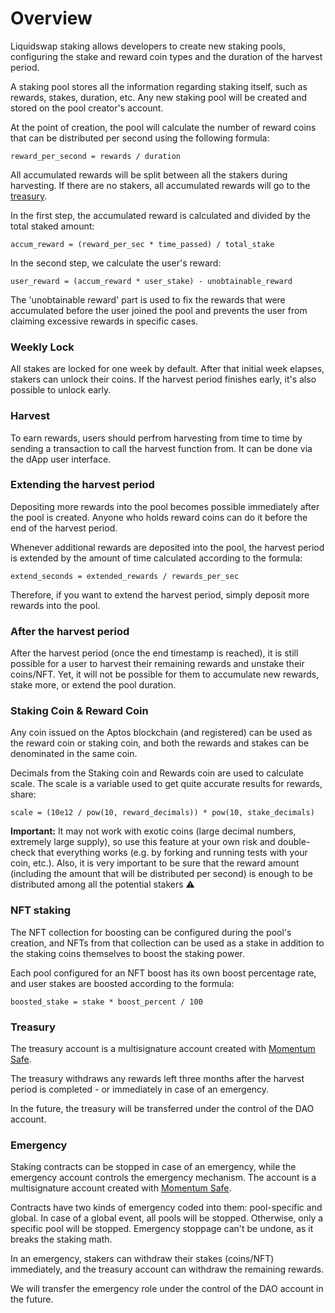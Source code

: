 # Overview

Liquidswap staking allows developers to create new staking pools, configuring the stake and reward coin types and the duration of the harvest period.

A staking pool stores all the information regarding staking itself, such as rewards, stakes, duration, etc. Any new staking pool will be created and stored on the pool creator's account.

At the point of creation, the pool will calculate the number of reward coins that can be distributed per second using the following formula:

`reward_per_second = rewards / duration`&#x20;

All accumulated rewards will be split between all the stakers during harvesting. If there are no stakers, all accumulated rewards will go to the [treasury](overview.md#treasury).&#x20;

In the first step, the accumulated reward is calculated and divided by the total staked amount:

`accum_reward = (reward_per_sec * time_passed) / total_stake`

In the second step, we calculate the user's reward:

`user_reward = (accum_reward * user_stake) - unobtainable_reward`

The 'unobtainable reward' part is used to fix the rewards that were accumulated before the user joined the pool and prevents the user from claiming excessive rewards in specific cases.

### Weekly Lock

All stakes are locked for one week by default. After that initial week elapses, stakers can unlock their coins. If the harvest period finishes early, it's also possible to unlock early.

### Harvest

To earn rewards, users should perfrom harvesting from time to time by sending a transaction to call the harvest function from. It can be done via the dApp user interface.

### Extending the harvest period

Depositing more rewards into the pool becomes possible immediately after the pool is created. Anyone who holds reward coins can do it before the end of the harvest period.

Whenever additional rewards are deposited into the pool, the harvest period is extended by the amount of time calculated according to the formula:

`extend_seconds = extended_rewards / rewards_per_sec`

Therefore, if you want to extend the harvest period, simply deposit more rewards into the pool.

### After the harvest period

After the harvest period (once the end timestamp is reached), it is still possible for a user to harvest their remaining rewards and unstake their coins/NFT. Yet, it will not be possible for them to accumulate new rewards, stake more, or extend the pool duration.

### Staking Coin & Reward Coin

Any coin issued on the Aptos blockchain (and registered) can be used as the reward coin or staking coin, and both the rewards and stakes can be denominated in the same coin.

Decimals from the Staking coin and Rewards coin are used to calculate scale. The scale is a variable used to get quite accurate results for rewards, share:

```
scale = (10e12 / pow(10, reward_decimals)) * pow(10, stake_decimals)
```

**Important:** It may not work with exotic coins (large decimal numbers, extremely large supply), so use this feature at your own risk and double-check that everything works (e.g. by forking and running tests with your coin, etc.). Also, it is very important to be sure that the reward amount (including the amount that will be distributed per second) is enough to be distributed among all the potential stakers :warning:

### NFT staking

The NFT collection for boosting can be configured during the pool's creation, and NFTs from that collection can be used as a stake in addition to the staking coins themselves to boost the staking power.

Each pool configured for an NFT boost has its own boost percentage rate, and user stakes are boosted according to the formula:

```
boosted_stake = stake * boost_percent / 100
```

### Treasury

The treasury account is a multisignature account created with [Momentum Safe](https://github.com/Momentum-Safe).

The treasury withdraws any rewards left three months after the harvest period is completed - or immediately in case of an emergency.

In the future, the treasury will be transferred under the control of the DAO account.

### Emergency

Staking contracts can be stopped in case of an emergency, while the emergency account controls the emergency mechanism. The account is a multisignature account created with [Momentum Safe](https://github.com/Momentum-Safe).

Contracts have two kinds of emergency coded into them: pool-specific and global. In case of a global event, all pools will be stopped. Otherwise, only a specific pool will be stopped. Emergency stoppage can't be undone, as it breaks the staking math.

In an emergency, stakers can withdraw their stakes (coins/NFT) immediately, and the treasury account can withdraw the remaining rewards.

We will transfer the emergency role under the control of the DAO account in the future.
